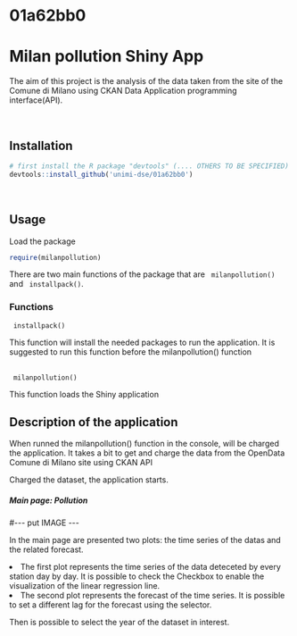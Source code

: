 # 01a62bb0

<h1> Milan pollution Shiny App </h1>
<p> The aim of this project is the analysis of the data taken from the site of the Comune di Milano using CKAN Data Application programming interface(API). </p>
<br>
<h2> Installation</h2>

```R
# first install the R package "devtools" (.... OTHERS TO BE SPECIFIED) if not installed
devtools::install_github('unimi-dse/01a62bb0')
```

<br>
<h2> Usage</h2>
<p> Load the package </p>

```R
require(milanpollution)
```

<p> There are two main functions of the package that are <code> milanpollution()</code> and <code> installpack()</code>.
  
 <h3> Functions </h3>
 <code> installpack()</code>
 <p>This function will install the needed packages to run the application. <bold> It is suggested </bold> to run this function before the <italic> milanpollution() </italic> function </p>

<br>
 <code> milanpollution()</code>
  <p> This function loads the Shiny  application </p>
  
  
 <h2> Description of the application </h2>
<p> When runned the milanpollution() function in the console, will be charged the application. It takes a bit to get and charge the data from the OpenData Comune di Milano site using CKAN API </p>

<p> Charged the dataset, the application starts.</p>

<h5> Main page: Pollution </h5>
#--- put IMAGE ---
<p> In the main page are presented two plots: the time series of the datas and the related forecast. 
  <li> The first plot represents the time series of the data deteceted by every station day by day. It is possible to check the Checkbox to enable the visualization of the linear regression line. </li>
  <li> The second plot represents the forecast of the time series. It is possible to set a different lag for the forecast using the selector. </li>
  <p> Then is possible to select the year of the dataset in interest. </p>
</p>
